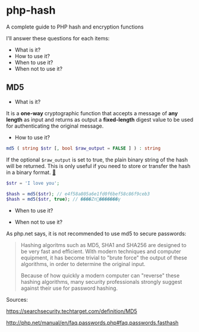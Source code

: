 # php-hash

A complete guide to PHP hash and encryption functions

I'll answer these questions for each items:

- What is it?
- How to use it?
- When to use it?
- When not to use it?



## MD5

- What is it?

It is a **one-way** cryptographic function that accepts a message of **any length** as input and returns as output a **fixed-length** digest value to be used for authenticating the original message.



- How to use it?

```php
md5 ( string $str [, bool $raw_output = FALSE ] ) : string
```

If the optional `$raw_output` is set to true, the plain binary string of the hash will be returned. This is only useful if you need to store or transfer the hash in a binary format.  [🔗](https://stackoverflow.com/a/7811439/3578287)

```php
$str = 'I love you';

$hash = md5($str); // e4f58a805a6e1fd0f6bef58c86f9ceb3
$hash = md5($str, true); // ����Zn�������γ
```

- When to use it?



- When not to use it?

As php.net says, it is not recommended to use md5 to secure passwords:

>  Hashing algoritms such as MD5, SHA1 and SHA256 are designed to be very fast and efficient. With modern techniques and computer equipment, it has become trivial to "brute force" the output of these algorithms, in order to determine the original input.
>
> Because of how quickly a modern computer can "reverse" these hashing algorithms, many security professionals strongly suggest against their use for password hashing.



Sources:

https://searchsecurity.techtarget.com/definition/MD5

http://php.net/manual/en/faq.passwords.php#faq.passwords.fasthash

